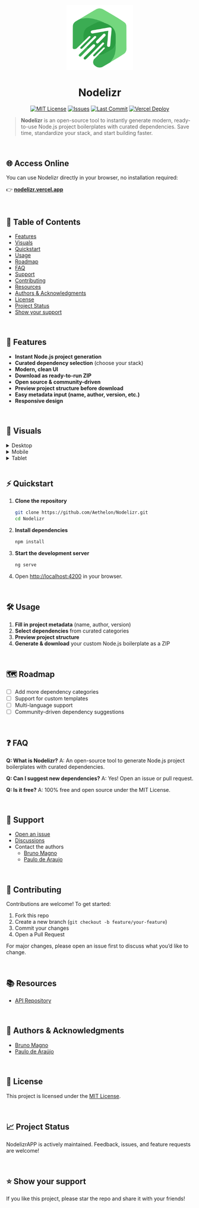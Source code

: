 <div align="center">

<img src="./public/favicon.svg" alt="Nodelizr Banner" width="180">

# Nodelizr

[![MIT License](https://img.shields.io/badge/license-MIT-green.svg)](./LICENSE)
[![Issues](https://img.shields.io/github/issues/Aethelon/Nodelizr)](https://github.com/Aethelon/Nodelizr/issues)
[![Last Commit](https://img.shields.io/github/last-commit/Aethelon/Nodelizr)](https://github.com/Aethelon/Nodelizr/commits/main)
[![Vercel Deploy](https://vercelbadge.vercel.app/api/brunoliratm/Nodelizr)](https://nodelizr-api.vercel.app)

</div>

> **Nodelizr** is an open-source tool to instantly generate modern, ready-to-use Node.js project boilerplates with curated dependencies. Save time, standardize your stack, and start building faster.

</br>

## 🌐 Access Online

You can use Nodelizr directly in your browser, no installation required:

👉 **[nodelizr.vercel.app](https://nodelizr.vercel.app)**

</br>

## 📖 Table of Contents

- [Features](#-features)
- [Visuals](#-visuals)
- [Quickstart](#-quickstart)
- [Usage](#-usage)
- [Roadmap](#-roadmap)
- [FAQ](#-faq)
- [Support](#-support)
- [Contributing](#-contributing)
- [Resources](#-resources)
- [Authors & Acknowledgments](#-authors--acknowledgments)
- [License](#-license)
- [Project Status](#-project-status)
- [Show your support](#-show-your-support)

</br>

## 🚀 Features

- **Instant Node.js project generation**
- **Curated dependency selection** (choose your stack)
- **Modern, clean UI**
- **Download as ready-to-run ZIP**
- **Open source & community-driven**
- **Preview project structure before download**
- **Easy metadata input (name, author, version, etc.)**
- **Responsive design**

</br>

## 📸 Visuals

<details>
<summary>Desktop</summary>

![Nodelizr Screenshot](./public/desktop.png)

</details>
<details>
<summary>Mobile</summary>

![Nodelizr Screenshot](./public/mobile.png)

</details>
<details>
<summary>Tablet</summary>

![Nodelizr Screenshot](./public/tablet.png)

</details>
</br>

## ⚡ Quickstart

1. **Clone the repository**
   ```bash
   git clone https://github.com/Aethelon/Nodelizr.git
   cd Nodelizr
   ```
2. **Install dependencies**
   ```bash
   npm install
   ```
3. **Start the development server**
   ```bash
   ng serve
   ```
4. Open [http://localhost:4200](http://localhost:4200) in your browser.

</br>

## 🛠️ Usage

1. **Fill in project metadata** (name, author, version)
2. **Select dependencies** from curated categories
3. **Preview project structure**
4. **Generate & download** your custom Node.js boilerplate as a ZIP

</br>

## 🗺️ Roadmap

- [ ] Add more dependency categories
- [ ] Support for custom templates
- [ ] Multi-language support
- [ ] Community-driven dependency suggestions

</br>

## ❓ FAQ

**Q: What is Nodelizr?**
A: An open-source tool to generate Node.js project boilerplates with curated dependencies.

**Q: Can I suggest new dependencies?**
A: Yes! Open an issue or pull request.

**Q: Is it free?**
A: 100% free and open source under the MIT License.

</br>

## 💬 Support

- [Open an issue](https://github.com/Aethelon/Nodelizr/issues)
- [Discussions](https://github.com/Aethelon/Nodelizr/discussions)
- Contact the authors
  - [Bruno Magno](https://github.com/brunoliratm)
  - [Paulo de Araujo](https://github.com/Paulo-Araujo-Jr)

</br>

## 🤝 Contributing

Contributions are welcome! To get started:

1. Fork this repo
2. Create a new branch (`git checkout -b feature/your-feature`)
3. Commit your changes
4. Open a Pull Request

For major changes, please open an issue first to discuss what you’d like to change.

</br>

## 📚 Resources

- [API Repository](https://github.com/Aethelon/Nodelizr-API)

</br>

## 👤 Authors & Acknowledgments

- [Bruno Magno](https://github.com/brunoliratm)
- [Paulo de Araújo](https://github.com/Paulo-Araujo-Jr)

</br>

## 📄 License

This project is licensed under the [MIT License](LICENSE).

</br>

## 📈 Project Status

NodelizrAPP is actively maintained. Feedback, issues, and feature requests are welcome!

</br>

## ⭐️ Show your support

If you like this project, please star the repo and share it with your friends!
